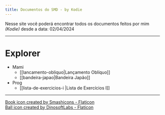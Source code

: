 ```yaml
---
title: Documentos do SMD - by Kodie
---
```


Nesse site você poderá encontrar todos os documentos feitos por mim _(Kodie)_ desde a data:
02/04/2024

---
# Explorer

- Mami
	- [[lancamento-obliquo|Lançamento Oblíquo]]
	- [[bandeira-japao|Bandeira Japão]]
- Prog
	- [[lista-de-exercicios-i |Lista de Exercícios I]]

---

[Book icon created by Smashicons - Flaticon](https://www.flaticon.com/free-icons/book)  
[Ball icon created by DinosoftLabs - Flaticon](https://www.flaticon.com/free-icons/ball)  
